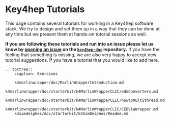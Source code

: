 # Key4hep Tutorials

This page contains several tutorials for working in a Key4hep software stack. We
try to design and set them up in a way that they can be done at any time but we
present them at hands-on tutorial sessions as well.

**If you are following these tutorials and run into an issue please let us know
by [opening an issue](https://github.com/key4hep/key4hep-doc/issues/new/choose)
on the [`key4hep-doc`](https://github.com/key4hep/key4hep-doc) repository.** If
you have the feeling that something is missing, we are also very happy to accept
new tutorial suggestions. If you have a tutorial that you would like to add
here.

```eval_rst
.. toctree::
    :caption: Exercises

    k4marlinwrapper/doc/MarlinWrapperIntroduction.md
    k4marlinwrapper/doc/starterkit/k4MarlinWrapperCLIC/edmConverters.md
    k4marlinwrapper/doc/starterkit/k4MarlinWrapperCLIC/howtoMultithread.md
    k4marlinwrapper/doc/starterkit/k4MarlinWrapperCLIC/CEDViaWrapper.md
    k4simdelphes/doc/starterkit/k4SimDelphes/Readme.md
```

